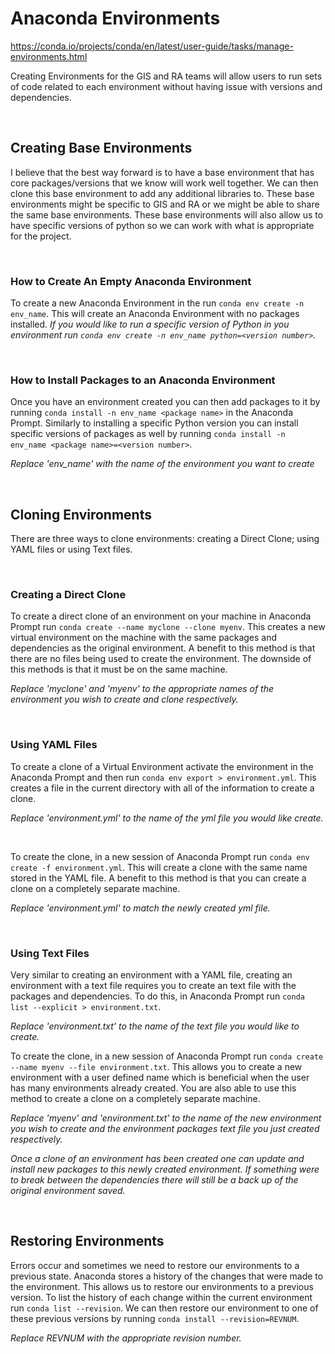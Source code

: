 # Anaconda Environments
https://conda.io/projects/conda/en/latest/user-guide/tasks/manage-environments.html

Creating Environments for the GIS and RA teams will allow users to run sets of code related to each environment without having issue with versions and dependencies.

<br>

## Creating Base Environments
I believe that the best way forward is to have a base environment that has core packages/versions that we know will work well together. We can then clone this base environment to add any additional libraries to. These base environments might be specific to GIS and RA or we might be able to share the same base environments. These base environments will also allow us to have specific versions of python so we can work with what is appropriate for the project.

<br>

### How to Create An Empty Anaconda Environment

To create a new Anaconda Environment in the run `conda env create -n env_name`. This will create an Anaconda Environment with no packages installed. *If you would like to run a specific version of Python in you environment run `conda env create -n env_name python=<version number>`.*

<br>

### How to Install Packages to an Anaconda Environment

Once you have an environment created you can then add packages to it by running `conda install -n env_name <package name>` in the Anaconda Prompt. Similarly to installing a specific Python version you can install specific versions of packages as well by running `conda install -n env_name <package name>=<version number>`.

*Replace 'env_name' with the name of the environment you want to create*

<br>

## Cloning Environments
There are three ways to clone environments: creating a Direct Clone; using YAML files or using Text files.

<br>

### Creating a Direct Clone
To create a direct clone of an environment on your machine in Anaconda Prompt run `conda create --name myclone --clone myenv`. This creates a new virtual environment on the machine with the same packages and dependencies as the original environment. A benefit to this method is that there are no files being used to create the environment. The downside of this methods is that it must be on the same machine.

*Replace 'myclone' and 'myenv' to the appropriate names of the environment you wish to create and clone respectively.*

<br>

### Using YAML Files
To create a clone of a Virtual Environment activate the environment in the Anaconda Prompt and then run `conda env export > environment.yml`. This creates a file in the current directory with all of the information to create a clone.

*Replace 'environment.yml' to the name of the yml file you would like create.*

<br>

To create the clone, in a new session of Anaconda Prompt run `conda env create -f environment.yml`. This will create a clone with the same name stored in the YAML file. A benefit to this method is that you can create a clone on a completely separate machine.

*Replace 'environment.yml' to match the newly created yml file.*

<br>

### Using Text Files
Very similar to creating an environment with a YAML file, creating an environment with a text file requires you to create an text file with the packages and dependencies. To do this, in Anaconda Prompt run `conda list --explicit > environment.txt`.

*Replace 'environment.txt' to the name of the text file you would like to create.*

To create the clone, in a new session of Anaconda Prompt run `conda create --name myenv --file environment.txt`. This allows you to create a new environment with a user defined name which is beneficial when the user has many environments already created. You are also able to use this method to create a clone on a completely separate machine.

*Replace 'myenv' and 'environment.txt' to the name of the new environment you wish to create and the environment packages text file you just created respectively.*

*Once a clone of an environment has been created one can update and install new packages to this newly created environment. If something were to break between the dependencies there will still be a back up of the original environment saved.*

<br>

## Restoring Environments
Errors occur and sometimes we need to restore our environments to a previous state. Anaconda stores a history of the changes that were made to the environment. This allows us to restore our environments to a previous version. To list the history of each change within the current environment run `conda list --revision`. We can then restore our environment to one of these previous versions by running `conda install --revision=REVNUM`.

*Replace REVNUM with the appropriate revision number.*
